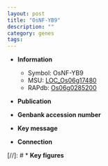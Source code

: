 ```yaml
---
layout: post
title: "OsNF-YB9"
description: ""
category: genes
tags: 
---
```


* **Information**  
    + Symbol: OsNF-YB9  
    + MSU: [LOC_Os06g17480](http://rice.uga.edu/cgi-bin/ORF_infopage.cgi?orf=LOC_Os06g17480)  
    + RAPdb: [Os06g0285200](http://rapdb.dna.affrc.go.jp/viewer/gbrowse_details/irgsp1?name=Os06g0285200)  

* **Publication**  

* **Genbank accession number**  

* **Key message**  

* **Connection**  

[//]: # * **Key figures**  


